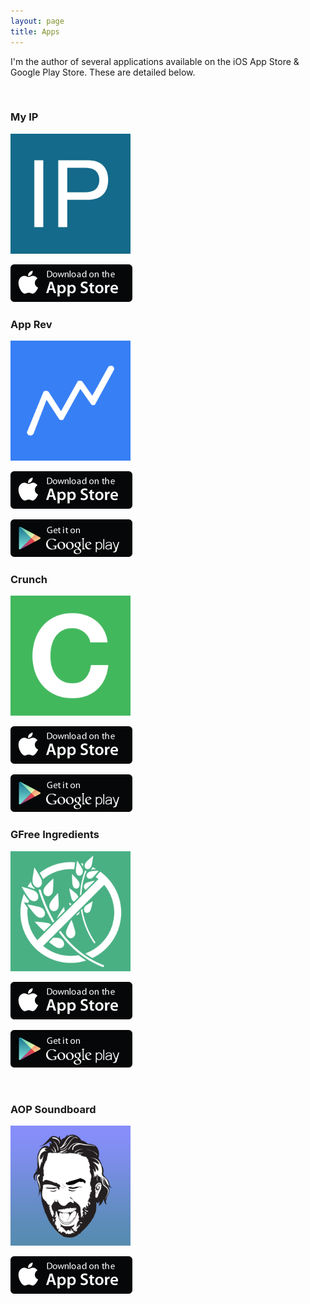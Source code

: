 ```yaml
---
layout: page
title: Apps
---
```


I'm the author of several applications available on the iOS App Store & Google Play Store. These are detailed below.

<br>

### My IP

<img src="/public/img/app-icon-myip_512@2x.png" width="192" height="auto">

<!-- Network IP Address Lookup Utility -->

[<img src="/public/img/app-store-badge-apple_195x60@2x.png" width="195" height="60">](https://itunes.apple.com/app/id1031729525?mt=8&at=11l7ss)
<br>

### App Rev

<img src="/public/img/app-icon-apprev_512@2x.png" width="192" height="auto">

<!-- A simple app store sales revenue calculator. -->

[<img src="/public/img/app-store-badge-apple_195x60@2x.png" width="195" height="60">](https://itunes.apple.com/app/id1034537083?mt=8&at=11l7ss)

[<img src="/public/img/app-store-badge-google_195x60@2x.png" width="195" height="60">](https://play.google.com/store/apps/details?id=com.joshbuchea.app.apprev)
<br>

### Crunch

<img src="/public/img/app-icon-crunch_512@2x.png" width="192" height="auto">

<!-- A simple salary and wage calculator. -->

[<img src="/public/img/app-store-badge-apple_195x60@2x.png" width="195" height="60">](https://itunes.apple.com/app/id912209541?mt=8&at=11l7ss)

[<img src="/public/img/app-store-badge-google_195x60@2x.png" width="195" height="60">](https://play.google.com/store/apps/details?id=com.joshbuchea.crunch)
<br>

### GFree Ingredients

<img src="/public/img/app-icon-gfree_512@2x.png" width="192" height="auto">

<!-- A simple gluten free ingredients reference. -->

[<img src="/public/img/app-store-badge-apple_195x60@2x.png" width="195" height="60">](https://itunes.apple.com/app/id952035870?mt=8&at=11l7ss)

[<img src="/public/img/app-store-badge-google_195x60@2x.png" width="195" height="60">](https://play.google.com/store/apps/details?id=com.joshbuchea.gfreeing)

<br>

### AOP Soundboard

<img src="/public/img/app-icon-aopsb_512@2x.png" width="192" height="auto">

<!-- A soundboard I made for musician and podcaster Jason Auer (AKA the Auer of Power). -->

[<img src="/public/img/app-store-badge-apple_195x60@2x.png" width="195" height="60">](https://itunes.apple.com/app/auer-of-power-soundboard/id572835381?mt=8&at=11l7ss)
